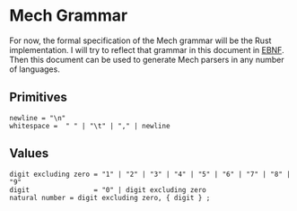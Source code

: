 # Mech Grammar

For now, the formal specification of the Mech grammar will be the Rust implementation. I will try to reflect that grammar in this document in [EBNF](https://en.wikipedia.org/wiki/Extended_Backus–Naur_form). Then this document can be used to generate Mech parsers in any number of languages.

## Primitives

```ebnf
newline = "\n"
whitespace =  " " | "\t" | "," | newline
```

## Values

```ebnf
digit excluding zero = "1" | "2" | "3" | "4" | "5" | "6" | "7" | "8" | "9" 
digit                = "0" | digit excluding zero
natural number = digit excluding zero, { digit } ;
```